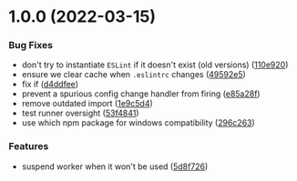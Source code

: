# 1.0.0 (2022-03-15)


### Bug Fixes

* don't try to instantiate `ESLint` if it doesn't exist (old versions) ([110e920](https://github.com/AtomLinter/linter-eslint-node/commit/110e9202c4d1bdbfd1db85c9b199853179882675))
* ensure we clear cache when `.eslintrc` changes ([49592e5](https://github.com/AtomLinter/linter-eslint-node/commit/49592e504780736e29290b7f3f02dbc16649dc3e))
* fix if ([d4ddfee](https://github.com/AtomLinter/linter-eslint-node/commit/d4ddfee1b334c36227f99f08a7da7ea811853b24))
* prevent a spurious config change handler from firing ([e85a28f](https://github.com/AtomLinter/linter-eslint-node/commit/e85a28f357df0af653ac6664967f5040f993a106))
* remove outdated import ([1e9c5d4](https://github.com/AtomLinter/linter-eslint-node/commit/1e9c5d492d99281f2d4c7dd22ba446ca52a79747))
* test runner oversight ([53f4841](https://github.com/AtomLinter/linter-eslint-node/commit/53f4841d988a663faf35df48a2e54f86720286fe))
* use which npm package for windows compatibility ([296c263](https://github.com/AtomLinter/linter-eslint-node/commit/296c263da91223fb05f75dff1a64b8ba46e612b3))


### Features

* suspend worker when it won't be used ([5d8f726](https://github.com/AtomLinter/linter-eslint-node/commit/5d8f7269146723fa6796525634a01b448e0c2ca2))
